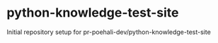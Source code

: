 # python-knowledge-test-site

Initial repository setup for pr-poehali-dev/python-knowledge-test-site